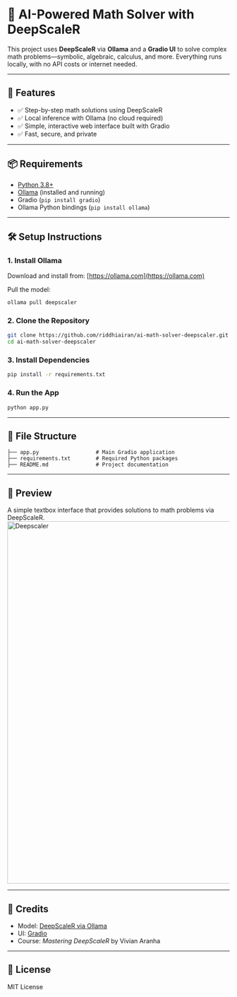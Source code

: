 # 🧮 AI-Powered Math Solver with DeepScaleR

This project uses **DeepScaleR** via **Ollama** and a **Gradio UI** to solve complex math problems—symbolic, algebraic, calculus, and more. Everything runs locally, with no API costs or internet needed.

---

## 🚀 Features

- ✅ Step-by-step math solutions using DeepScaleR
- ✅ Local inference with Ollama (no cloud required)
- ✅ Simple, interactive web interface built with Gradio
- ✅ Fast, secure, and private

---

## 📦 Requirements

- [Python 3.8+](https://www.python.org/)
- [Ollama](https://ollama.com) (installed and running)
- Gradio (`pip install gradio`)
- Ollama Python bindings (`pip install ollama`)

---

## 🛠️ Setup Instructions

### 1. Install Ollama
Download and install from: [https://ollama.com](https://ollama.com)

Pull the model:

```bash
ollama pull deepscaler
```

### 2. Clone the Repository

```bash
git clone https://github.com/riddhiairan/ai-math-solver-deepscaler.git
cd ai-math-solver-deepscaler
```

### 3. Install Dependencies

```bash
pip install -r requirements.txt
```

### 4. Run the App

```bash
python app.py
```

---

## 📁 File Structure

```
├── app.py                  # Main Gradio application
├── requirements.txt        # Required Python packages
├── README.md               # Project documentation
```

---

## 📸 Preview

A simple textbox interface that provides solutions to math problems via DeepScaleR.
<img width="820" alt="Deepscaler" src="https://github.com/user-attachments/assets/87ac7828-a8d5-4bbf-804e-5f2f8c9339da" />

---

## 🙌 Credits

- Model: [DeepScaleR via Ollama](https://ollama.com/library/deepscaler)
- UI: [Gradio](https://gradio.app)
- Course: *Mastering DeepScaleR* by Vivian Aranha

---

## 📄 License

MIT License

